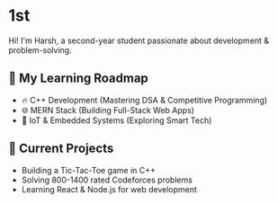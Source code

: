 # 1st
Hi! I'm Harsh, a second-year student passionate about development & problem-solving.
## 🚀 My Learning Roadmap
- 🔥 C++ Development (Mastering DSA & Competitive Programming)
- 🌐 MERN Stack (Building Full-Stack Web Apps)
- 🤖 IoT & Embedded Systems (Exploring Smart Tech)

## 🔨 Current Projects
- Building a Tic-Tac-Toe game in C++
- Solving 800-1400 rated Codeforces problems
- Learning React & Node.js for web development
